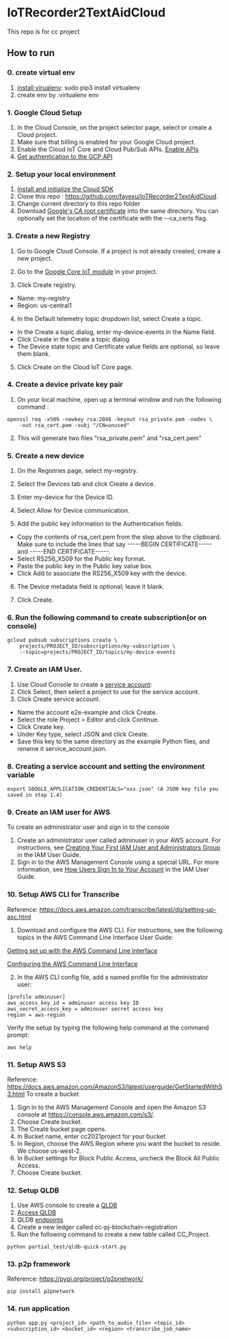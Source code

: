 # IoTRecorder2TextAidCloud
This repo is for cc project

## How to run

### 0. create virtual env
1. [install virualenv](https://virtualenv.pypa.io/en/latest/installation.html "Title"): sudo pip3 install virtualenv
2. create env by :virtualenv env

### 1. Google Cloud Setup
1. In the Cloud Console, on the project selector page, select or create a Cloud project.
2. Make sure that billing is enabled for your Google Cloud project.
3. Enable the Cloud IoT Core and Cloud Pub/Sub APIs. [Enable APIs](https://console.cloud.google.com/flows/enableapi?apiid=cloudiot.googleapis.com,pubsub&_ga=2.87379615.606901808.1589575300-1724261215.1588892683 "Title")
4. [Get authentication to the GCP API](https://cloud.google.com/docs/authentication/getting-started "Title")
### 2. Setup your local environment

1. [Install and initialize the Cloud SDK](https://cloud.google.com/sdk/docs/ "Title")
2. Clone this repo : https://github.com/fayexu/IoTRecorder2TextAidCloud. 
3. Change current directory to this repo folder
4. Download [Google's CA root certificate](https://pki.goog/roots.pem "Title") into the same directory. You can optionally set the location of the certificate with the --ca_certs flag.

### 3. Create a new Registry
1. Go to Google Cloud Console. If a project is not already created, create a new project.

2. Go to the [Google Core IoT module](https://console.cloud.google.com/iot?_ga=2.52683439.606901808.1589575300-1724261215.1588892683 "Title") in your project. 

3. Click Create registry.
* Name: my-registry
* Region: us-central1
4.  In the Default telemetry topic dropdown list, select Create a topic.
* In the Create a topic dialog, enter my-device-events in the Name field.
* Click Create in the Create a topic dialog
* The Device state topic and Certificate value fields are optional, so leave them blank.
5. Click Create on the Cloud IoT Core page.

### 4. Create a device private key pair
1. On your local machine, open up a terminal window and run the following command : 
```shell
openssl req -x509 -newkey rsa:2048 -keyout rsa_private.pem -nodes \
    -out rsa_cert.pem -subj "/CN=unused"
```

2. This will generate two files "rsa_private.pem" and "rsa_cert.pem"

### 5. Create a new device
1. On the Registries page, select my-registry.

2. Select the Devices tab and click Create a device.

3. Enter my-device for the Device ID.

4. Select Allow for Device communication.

5. Add the public key information to the Authentication fields.

* Copy the contents of rsa_cert.pem from the step above to the clipboard. Make sure to include the lines that say -----BEGIN CERTIFICATE----- and -----END CERTIFICATE-----.
* Select RS256_X509 for the Public key format.
* Paste the public key in the Public key value box.
* Click Add to associate the RS256_X509 key with the device.
6. The Device metadata field is optional; leave it blank.

7. Click Create.


### 6. Run the following command to create subscription(or on console)
```shell
gcloud pubsub subscriptions create \
    projects/PROJECT_ID/subscriptions/my-subscription \
    --topic=projects/PROJECT_ID/topics/my-device-events
```

### 7. Create an IAM User. 
1. Use Cloud Console to create a [service account](https://console.cloud.google.com/iam-admin/serviceaccounts/?_ga=2.153330239.606901808.1589575300-1724261215.1588892683 "Title"):
2. Click Select, then select a project to use for the service account.
3. Click Create service account.
- Name the account e2e-example and click Create.
- Select the role Project > Editor and click Continue.
- Click Create key.
- Under Key type, select JSON and click Create.
- Save this key to the same directory as the example Python files, and rename it service_account.json.

### 8. Creating a service account and setting the environment variable
```shell
export GOOGLE_APPLICATION_CREDENTIALS="xxx.json" (A JSON key file you saved in step 1.4)
```

### 9. Create an IAM user for AWS
To create an administrator user and sign in to the console
1. Create an administrator user called adminuser in your AWS account. For instructions, see [Creating Your First IAM User and Administrators Group](https://docs.aws.amazon.com/IAM/latest/UserGuide/getting-started_create-admin-group.html) in the IAM User Guide.
2. Sign in to the AWS Management Console using a special URL. For more information, see [How Users Sign In to Your Account](https://docs.aws.amazon.com/IAM/latest/UserGuide/getting-started_how-users-sign-in.html) in the IAM User Guide.

### 10. Setup AWS CLI for Transcribe
Reference: https://docs.aws.amazon.com/transcribe/latest/dg/setting-up-asc.html
1. Download and configure the AWS CLI. For instructions, see the following topics in the AWS Command Line Interface User Guide:

[Getting set up with the AWS Command Line Interface](https://docs.aws.amazon.com/cli/latest/userguide/cli-chap-getting-set-up.html)

[Configuring the AWS Command Line Interface](https://docs.aws.amazon.com/cli/latest/userguide/cli-chap-getting-started.html")

2. In the AWS CLI config file, add a named profile for the administrator user:
```shell
[profile adminuser]
aws_access_key_id = adminuser access key ID
aws_secret_access_key = adminuser secret access key
region = aws-region
```
Verify the setup by typing the following help command at the command prompt:
```shell
aws help
```

### 11. Setup AWS S3
Reference: https://docs.aws.amazon.com/AmazonS3/latest/userguide/GetStartedWithS3.html
To create a bucket
1. Sign in to the AWS Management Console and open the Amazon S3 console at https://console.aws.amazon.com/s3/.
2. Choose Create bucket.
3. The Create bucket page opens.
4. In Bucket name, enter cc2021project for your bucket
5. In Region, choose the AWS Region where you want the bucket to reside. We choose us-west-2.
6. In Bucket settings for Block Public Access, uncheck the Block All Public Access.
7. Choose Create bucket.

### 12. Setup QLDB
1. Use AWS console to create a [QLDB](https://ap-southeast-1.console.aws.amazon.com/qldb/home?region=ap-southeast-1#getting-started "Title")
2. [Access QLDB](https://docs.aws.amazon.com/qldb/latest/developerguide/accessing.html "Title") 
3. QLDB [endpoints](https://docs.aws.amazon.com/general/latest/gr/qldb.html "Title")
4. Create a new ledger called cc-pj-blockchain-registration
5. Run the following command to create a new table called CC_Project.
```shell
python partial_test/qldb-quick-start.py
```

### 13. p2p framework
Reference: https://pypi.org/project/p2pnetwork/
```shell
pip install p2pnetwork
```

### 14. run application
```shell
python app.py <project_id> <path_to_audio_file> <topic_id> <subscription_id> <bucket_id> <region> <transcribe_job_name> 
```
